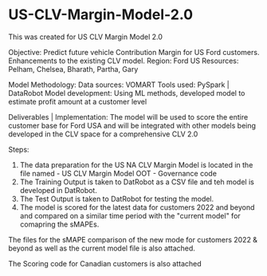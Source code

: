# US-CLV-Margin-Model-2.0
This was created for US CLV Margin Model 2.0

Objective: Predict future vehicle Contribution Margin for US Ford customers. 
	Enhancements to the existing CLV model.
Region: Ford US
Resources: Pelham, Chelsea, Bharath, Partha, Gary

Model Methodology: 
Data sources: VOMART
Tools used: PySpark | DataRobot
Model development: Using ML methods, developed model to estimate profit amount at a customer level

Deliverables | Implementation:
The model will be used to score the entire customer base for Ford USA and will be integrated with other models being developed in the CLV space for a comprehensive CLV 2.0

Steps:
1. The data preparation for the US NA CLV Margin Model is located in the file named - US CLV Margin Model OOT - Governance code
2. The Training Output is taken to DatRobot as a CSV file and teh model is developed in DatRobot.
3. The Test Output is taken to DatRobot for testing the model.
4. The model is scored for the latest data for customers 2022 and beyond and compared on a similar time period with the "current model" for comapring the sMAPEs.

The files for the sMAPE comparison of the new mode for customers 2022 & beyond as well as the current model file is also attached.

The Scoring code for Canadian customers is also attached
